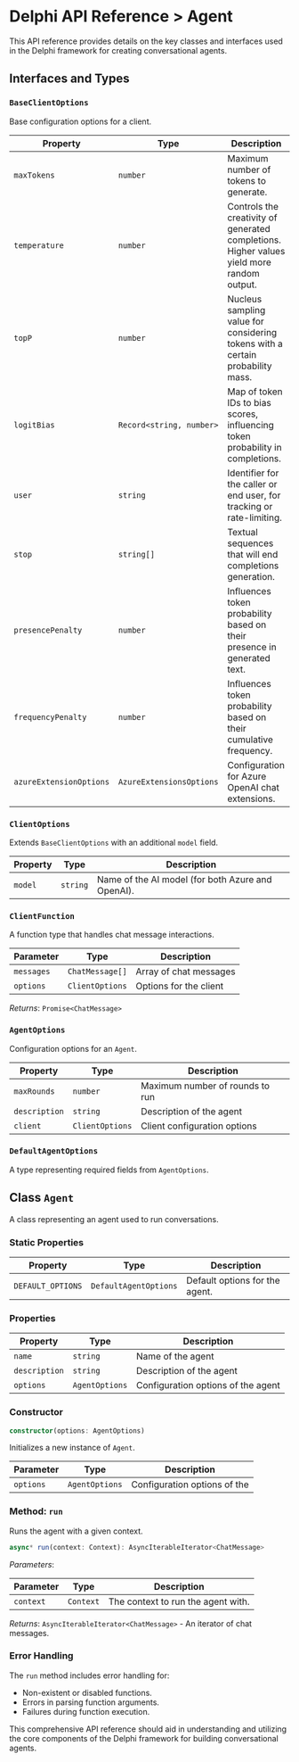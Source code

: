 # Delphi API Reference > Agent

This API reference provides details on the key classes and interfaces used in
the Delphi framework for creating conversational agents.

## Interfaces and Types

### `BaseClientOptions`

Base configuration options for a client.

| Property                | Type                     | Description                                                                               |
| ----------------------- | ------------------------ | ----------------------------------------------------------------------------------------- |
| `maxTokens`             | `number`                 | Maximum number of tokens to generate.                                                     |
| `temperature`           | `number`                 | Controls the creativity of generated completions. Higher values yield more random output. |
| `topP`                  | `number`                 | Nucleus sampling value for considering tokens with a certain probability mass.            |
| `logitBias`             | `Record<string, number>` | Map of token IDs to bias scores, influencing token probability in completions.            |
| `user`                  | `string`                 | Identifier for the caller or end user, for tracking or rate-limiting.                     |
| `stop`                  | `string[]`               | Textual sequences that will end completions generation.                                   |
| `presencePenalty`       | `number`                 | Influences token probability based on their presence in generated text.                   |
| `frequencyPenalty`      | `number`                 | Influences token probability based on their cumulative frequency.                         |
| `azureExtensionOptions` | `AzureExtensionsOptions` | Configuration for Azure OpenAI chat extensions.                                           |

### `ClientOptions`

Extends `BaseClientOptions` with an additional `model` field.

| Property | Type     | Description                                       |
| -------- | -------- | ------------------------------------------------- |
| `model`  | `string` | Name of the AI model (for both Azure and OpenAI). |

### `ClientFunction`

A function type that handles chat message interactions.

| Parameter  | Type            | Description            |
| ---------- | --------------- | ---------------------- |
| `messages` | `ChatMessage[]` | Array of chat messages |
| `options`  | `ClientOptions` | Options for the client |

_Returns_: `Promise<ChatMessage>`

### `AgentOptions`

Configuration options for an `Agent`.

| Property      | Type            | Description                     |
| ------------- | --------------- | ------------------------------- |
| `maxRounds`   | `number`        | Maximum number of rounds to run |
| `description` | `string`        | Description of the agent        |
| `client`      | `ClientOptions` | Client configuration options    |

### `DefaultAgentOptions`

A type representing required fields from `AgentOptions`.

## Class `Agent`

A class representing an agent used to run conversations.

### Static Properties

| Property          | Type                  | Description                    |
| ----------------- | --------------------- | ------------------------------ |
| `DEFAULT_OPTIONS` | `DefaultAgentOptions` | Default options for the agent. |

### Properties

| Property      | Type           | Description                        |
| ------------- | -------------- | ---------------------------------- |
| `name`        | `string`       | Name of the agent                  |
| `description` | `string`       | Description of the agent           |
| `options`     | `AgentOptions` | Configuration options of the agent |

### Constructor

```typescript
constructor(options: AgentOptions)
```

Initializes a new instance of `Agent`.

| Parameter | Type           | Description                  |
| --------- | -------------- | ---------------------------- |
| `options` | `AgentOptions` | Configuration options of the |

### Method: `run`

Runs the agent with a given context.

```typescript
async* run(context: Context): AsyncIterableIterator<ChatMessage>
```

_Parameters_:

| Parameter | Type      | Description                        |
| --------- | --------- | ---------------------------------- |
| `context` | `Context` | The context to run the agent with. |

_Returns_: `AsyncIterableIterator<ChatMessage>` - An iterator of chat messages.

### Error Handling

The `run` method includes error handling for:

- Non-existent or disabled functions.
- Errors in parsing function arguments.
- Failures during function execution.

This comprehensive API reference should aid in understanding and utilizing the
core components of the Delphi framework for building conversational agents.
